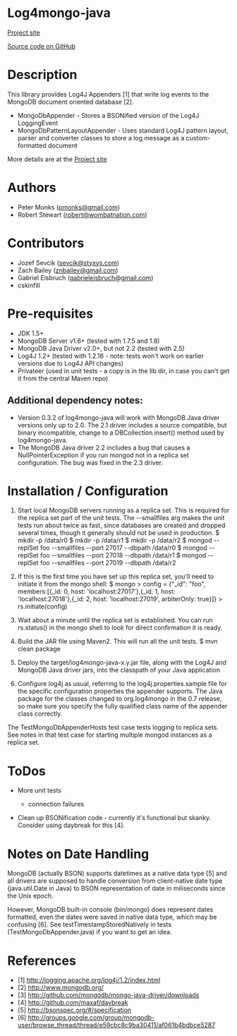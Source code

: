 Log4mongo-java
================
[Project site](http://log4mongo.org/display/PUB/Log4mongo+for+Java)

[Source code on GitHub](http://github.com/log4mongo/log4mongo-java)

# Description
This library provides Log4J Appenders [1] that write log events to the
MongoDB document oriented database [2].

* MongoDbAppender - Stores a BSONified version of the Log4J LoggingEvent
* MongoDbPatternLayoutAppender - Uses standard Log4J pattern layout, parser
    and converter classes to store a log message as a custom-formatted document

More details are at the [Project site](http://log4mongo.org/display/PUB/Log4mongo+for+Java)

# Authors
* Peter Monks (pmonks@gmail.com)
* Robert Stewart (robert@wombatnation.com)

# Contributors
* Jozef Sevcik (sevcik@styxys.com)
* Zach Bailey (znbailey@gmail.com)
* Gabriel Eisbruch (gabrieleisbruch@gmail.com)
* cskinfill

# Pre-requisites
* JDK 1.5+
* MongoDB Server v1.6+ (tested with 1.7.5 and 1.8)
* MongoDB Java Driver v2.0+, but not 2.2 (tested with 2.5)
* Log4J 1.2+ (tested with 1.2.16 - note: tests won't work on earlier versions due to Log4J API changes)
* Privateer (used in unit tests - a copy is in the lib dir, in case you can't get it
from the central Maven repo)

## Additional dependency notes:
* Version 0.3.2 of log4mongo-java will work with MongoDB Java driver versions only up
to 2.0. The 2.1 driver includes a source compatible, but binary incompatible, change to
a DBCollection.insert() method used by log4mongo-java.
* The MongoDB Java driver 2.2 includes a bug that causes a NullPointerException if you run
mongod not in a replica set configuration. The bug was fixed in the 2.3 driver.


# Installation / Configuration
1. Start local MongoDB servers running as a replica set. This is required for the replica set
   part of the unit tests. The --smallfiles arg makes the unit tests run about twice as fast,
   since databases are created and dropped several times, though it generally should not
   be used in production.
			$ mkdir -p /data/r0
			$ mkdir -p /data/r1
			$ mkdir -p /data/r2
			$ mongod --replSet foo --smallfiles --port 27017 --dbpath /data/r0
			$ mongod --replSet foo --smallfiles --port 27018 --dbpath /data/r1
			$ mongod --replSet foo --smallfiles --port 27019 --dbpath /data/r2
			
2. If this is the first time you have set up this replica set, you'll need to initiate it from the mongo shell:
			$ mongo
			> config = {"_id": "foo", members:[{_id: 0, host: 'localhost:27017'},{_id: 1, host: 'localhost:27018'},{_id: 2, host: 'localhost:27019', arbiterOnly: true}]}
			> rs.initiate(config)
		
3. Wait about a minute until the replica set is established. You can run rs.status() in the mongo shell to look for direct confirmation it is ready.

4. Build the JAR file using Maven2. This will run all the unit tests.
       $ mvn clean package

5. Deploy the target/log4mongo-java-x.y.jar file, along with the Log4J and MongoDB
   Java driver jars, into the classpath of your Java application

6. Configure log4j as usual, referring to the log4j.properties.sample file for
   the specific configuration properties the appender supports. The Java package for
   the classes changed to org.log4mongo in the 0.7 release, so make sure you specify
   the fully qualified class name of the appender class correctly.

The TestMongoDbAppenderHosts test case tests logging to replica sets. See notes in that test case
for starting multiple mongod instances as a replica set.



# ToDos
* More unit tests
  * connection failures
  
* Clean up BSONification code - currently it's functional but skanky.
  Consider using daybreak for this [4].

  
# Notes on Date Handling
MongoDB (actually BSON) supports datetimes as a native data type [5] 
and all drivers are supposed to handle conversion from client-native 
date type (java.util.Date in Java) to BSON representation of date in miliseconds
since the Unix epoch.

However, MongoDB built-in console (bin/mongo) does represent dates formatted,
even the dates were saved in native data type, which may be confusing [6].
See testTimestampStoredNatively in tests (TestMongoDbAppender.java) if you want to get an idea.

# References
* [1] http://logging.apache.org/log4j/1.2/index.html
* [2] http://www.mongodb.org/
* [3] http://github.com/mongodb/mongo-java-driver/downloads
* [4] http://github.com/maxaf/daybreak
* [5] http://bsonspec.org/#/specification
* [6] http://groups.google.com/group/mongodb-user/browse_thread/thread/e59cbc8c9ba30411/af061b4bdbce5287
